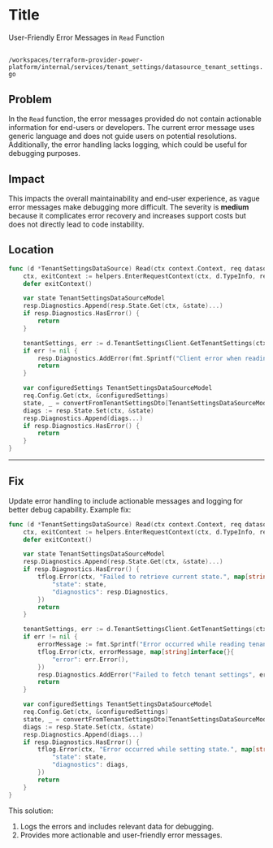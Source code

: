 # Title

User-Friendly Error Messages in `Read` Function

##

`/workspaces/terraform-provider-power-platform/internal/services/tenant_settings/datasource_tenant_settings.go`

## Problem

In the `Read` function, the error messages provided do not contain actionable information for end-users or developers. The current error message uses generic language and does not guide users on potential resolutions. Additionally, the error handling lacks logging, which could be useful for debugging purposes.

## Impact

This impacts the overall maintainability and end-user experience, as vague error messages make debugging more difficult. The severity is **medium** because it complicates error recovery and increases support costs but does not directly lead to code instability.

## Location

```go
func (d *TenantSettingsDataSource) Read(ctx context.Context, req datasource.ReadRequest, resp *datasource.ReadResponse) {
	ctx, exitContext := helpers.EnterRequestContext(ctx, d.TypeInfo, req)
	defer exitContext()

	var state TenantSettingsDataSourceModel
	resp.Diagnostics.Append(resp.State.Get(ctx, &state)...)
	if resp.Diagnostics.HasError() {
		return
	}

	tenantSettings, err := d.TenantSettingsClient.GetTenantSettings(ctx)
	if err != nil {
		resp.Diagnostics.AddError(fmt.Sprintf("Client error when reading %s", d.FullTypeName()), err.Error())
		return
	}

	var configuredSettings TenantSettingsDataSourceModel
	req.Config.Get(ctx, &configuredSettings)
	state, _ = convertFromTenantSettingsDto[TenantSettingsDataSourceModel](*tenantSettings, state.Timeouts)
	diags := resp.State.Set(ctx, &state)
	resp.Diagnostics.Append(diags...)
	if resp.Diagnostics.HasError() {
		return
	}
}
```

---

## Fix

Update error handling to include actionable messages and logging for better debug capability. Example fix:

```go
func (d *TenantSettingsDataSource) Read(ctx context.Context, req datasource.ReadRequest, resp *datasource.ReadResponse) {
	ctx, exitContext := helpers.EnterRequestContext(ctx, d.TypeInfo, req)
	defer exitContext()

	var state TenantSettingsDataSourceModel
	resp.Diagnostics.Append(resp.State.Get(ctx, &state)...)
	if resp.Diagnostics.HasError() {
		tflog.Error(ctx, "Failed to retrieve current state.", map[string]interface{}{
			"state": state,
			"diagnostics": resp.Diagnostics,
		})
		return
	}

	tenantSettings, err := d.TenantSettingsClient.GetTenantSettings(ctx)
	if err != nil {
		errorMessage := fmt.Sprintf("Error occurred while reading tenant settings of type '%s'. Verify permissions and API connection settings.", d.FullTypeName())
		tflog.Error(ctx, errorMessage, map[string]interface{}{
			"error": err.Error(),
		})
		resp.Diagnostics.AddError("Failed to fetch tenant settings", errorMessage)
		return
	}

	var configuredSettings TenantSettingsDataSourceModel
	req.Config.Get(ctx, &configuredSettings)
	state, _ = convertFromTenantSettingsDto[TenantSettingsDataSourceModel](*tenantSettings, state.Timeouts)
	diags := resp.State.Set(ctx, &state)
	resp.Diagnostics.Append(diags...)
	if resp.Diagnostics.HasError() {
		tflog.Error(ctx, "Error occurred while setting state.", map[string]interface{}{
			"state": state,
			"diagnostics": diags,
		})
		return
	}
}
```

This solution:
1. Logs the errors and includes relevant data for debugging.
2. Provides more actionable and user-friendly error messages.